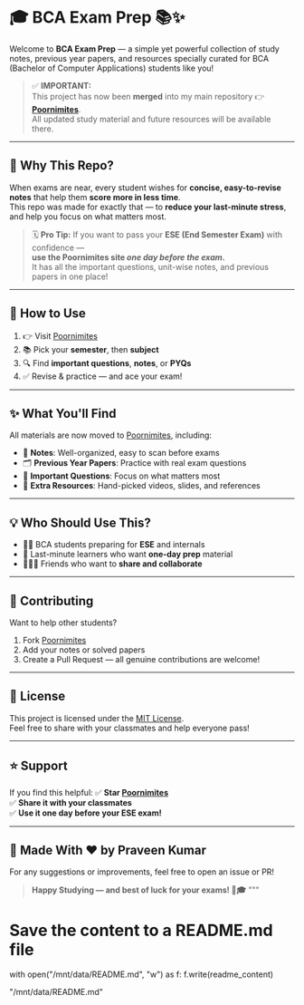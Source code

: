 # 🎓 BCA Exam Prep 📚✨

Welcome to **BCA Exam Prep** — a simple yet powerful collection of study notes, previous year papers, and resources specially curated for BCA (Bachelor of Computer Applications) students like you!  

> ✅ **IMPORTANT:**  
> This project has now been **merged** into my main repository 👉 [**Poornimites**](https://github.com/Praveen-Kumar-404/Poornimites).  
> All updated study material and future resources will be available there.  

---

## 📌 Why This Repo?

When exams are near, every student wishes for **concise, easy-to-revise notes** that help them **score more in less time**.  
This repo was made for exactly that — to **reduce your last-minute stress**, and help you focus on what matters most.

> 🗓️ **Pro Tip:** If you want to pass your **ESE (End Semester Exam)** with confidence —  
> **use the Poornimites site *one day before the exam*.**  
> It has all the important questions, unit-wise notes, and previous papers in one place!

---

## 🚀 How to Use

1. 👉 Visit [Poornimites](https://github.com/Praveen-Kumar-404/Poornimites)
2. 📚 Pick your **semester**, then **subject**
3. 🔍 Find **important questions**, **notes**, or **PYQs**
4. ✅ Revise & practice — and ace your exam!

---

## ✨ What You'll Find

All materials are now moved to [Poornimites](https://github.com/Praveen-Kumar-404/Poornimites), including:
- 📄 **Notes**: Well-organized, easy to scan before exams
- 🗂️ **Previous Year Papers**: Practice with real exam questions
- 📝 **Important Questions**: Focus on what matters most
- 🔗 **Extra Resources**: Hand-picked videos, slides, and references

---

## 💡 Who Should Use This?

- 🧑‍🎓 BCA students preparing for **ESE** and internals
- 📅 Last-minute learners who want **one-day prep** material
- 🧑‍🤝‍🧑 Friends who want to **share and collaborate**

---

## 🤝 Contributing

Want to help other students?
1. Fork [Poornimites](https://github.com/Praveen-Kumar-404/Poornimites)
2. Add your notes or solved papers
3. Create a Pull Request — all genuine contributions are welcome!

---

## 📜 License

This project is licensed under the [MIT License](LICENSE).  
Feel free to share with your classmates and help everyone pass!

---

## ⭐ Support

If you find this helpful:
✅ **Star [Poornimites](https://github.com/Praveen-Kumar-404/Poornimites)**  
✅ **Share it with your classmates**  
✅ **Use it one day before your ESE exam!**

---

## 🙌 Made With ❤️ by Praveen Kumar

For any suggestions or improvements, feel free to open an issue or PR!

> **Happy Studying — and best of luck for your exams! 💯🎓**
"""

# Save the content to a README.md file
with open("/mnt/data/README.md", "w") as f:
    f.write(readme_content)

"/mnt/data/README.md"
